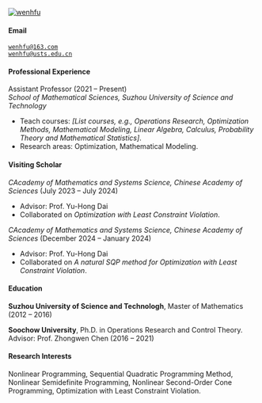 [![wenhfu](https://img.shields.io/badge/XX-github-blue?logo=github)](https://github.com/wenhfu)

#### Email  
<code>wenhfu@163.com</code>  
<code>wenhfu@usts.edu.cn</code>

#### Professional Experience
Assistant Professor (2021 – Present)  
*School of Mathematical Sciences, Suzhou University of Science and Technology*  
- Teach courses: *[List courses, e.g., Operations Research, Optimization Methods, Mathematical Modeling, Linear Algebra, Calculus, Probability Theory and Mathematical Statistics]*.  
- Research areas: Optimization, Mathematical Modeling. 



#### Visiting Scholar
*CAcademy of Mathematics and Systems Science, Chinese Academy of Sciences*  (July 2023 – July 2024)
- Advisor: Prof. Yu-Hong Dai
- Collaborated on *Optimization with Least Constraint Violation*.  

*CAcademy of Mathematics and Systems Science, Chinese Academy of Sciences*  (December 2024 – January 2024)
- Advisor: Prof. Yu-Hong Dai
- Collaborated on *A natural SQP method for Optimization with Least Constraint Violation*.  


#### Education  
**Suzhou University of Science and Technologh**, Master of Mathematics (2012 – 2016)  

**Soochow University**, Ph.D. in Operations Research and Control Theory. Advisor: Prof. Zhongwen Chen (2016 – 2021)

#### Research Interests  
Nonlinear Programming, Sequential Quadratic Programming Method, Nonlinear Semidefinite Programming, Nonlinear Second-Order Cone Programming, Optimization with Least Constraint Violation.